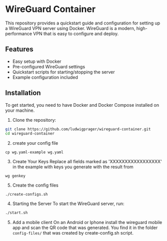 # WireGuard Container

This repository provides a quickstart guide and configuration for setting up a WireGuard VPN server using Docker. WireGuard is a modern, high-performance VPN that is easy to configure and deploy.

## Features

- Easy setup with Docker
- Pre-configured WireGuard settings
- Quickstart scripts for starting/stopping the server
- Example configuration included

## Installation

To get started, you need to have Docker and Docker Compose installed on your machine.

1. Clone the repository:

```bash
git clone https://github.com/ludwigprager/wireguard-container.git
cd wireguard-container
```

2. create your config file

```
cp wg.yaml-example wg.yaml

```

3. Create Your Keys
Replace all fields marked as 'XXXXXXXXXXXXXXXXX' in the example with keys you generate with the result from
```
wg genkey 
```

5. Create the config files
```
./create-configs.sh 
```


4. Starting the Server
To start the WireGuard server, run:

```bash
./start.sh
```

5. Add a mobile client
On an Android or Iphone install the wireguard mobile app and scan the QR code that was generated. You find it in the folder `config-files/` that was created by create-config.sh script.


